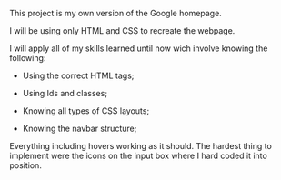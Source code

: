 This project is my own version of the Google homepage.

I will be using only HTML and CSS to recreate the webpage.

I will apply all of my skills learned until now wich involve knowing the following:

* Using the correct HTML tags;

* Using Ids and classes;

* Knowing all types of CSS layouts;

* Knowing the navbar structure;

Everything including hovers working as it should.
The hardest thing to implement were the icons on the input box where I hard coded it into position.